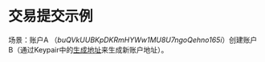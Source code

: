 # 交易提交示例

场景：账户A （_buQVkUUBKpDKRmHYWw1MU8U7ngoQehno165i_）创建账户B（通过Keypair中的[生成地址](../sheng-cheng-di-zhi.md)来生成新账户地址）。

